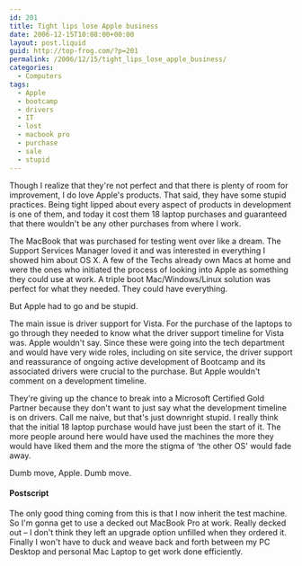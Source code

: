 ```yaml
---
id: 201
title: Tight lips lose Apple business
date: 2006-12-15T10:08:00+00:00
layout: post.liquid
guid: http://top-frog.com/?p=201
permalink: /2006/12/15/tight_lips_lose_apple_business/
categories:
  - Computers
tags:
  - Apple
  - bootcamp
  - drivers
  - IT
  - lost
  - macbook pro
  - purchase
  - sale
  - stupid
---
```

Though I realize that they're not perfect and that there is plenty of room for improvement, I do love Apple's products. That said, they have some stupid practices. Being tight lipped about every aspect of products in development is one of them, and today it cost them 18 laptop purchases and guaranteed that there wouldn't be any other purchases from where I work.

The MacBook that was purchased for testing went over like a dream. The Support Services Manager loved it and was interested in everything I showed him about OS X. A few of the Techs already own Macs at home and were the ones who initiated the process of looking into Apple as something they could use at work. A triple boot Mac/Windows/Linux solution was perfect for what they needed. They could have everything.

But Apple had to go and be stupid.



The main issue is driver support for Vista. For the purchase of the laptops to go through they needed to know what the driver support timeline for Vista was. Apple wouldn't say. Since these were going into the tech department and would have very wide roles, including on site service, the driver support and reassurance of ongoing active development of Bootcamp and its associated drivers were crucial to the purchase. But Apple wouldn't comment on a development timeline.

They're giving up the chance to break into a Microsoft Certified Gold Partner because they don't want to just say what the development timeline is on drivers. Call me naive, but that's just downright stupid. I really think that the initial 18 laptop purchase would have just been the start of it. The more people around here would have used the machines the more they would have liked them and the more the stigma of &#8216;the other OS' would fade away.

Dumb move, Apple. Dumb move.

#### Postscript

The only good thing coming from this is that I now inherit the test machine. So I'm gonna get to use a decked out MacBook Pro at work. Really decked out – I don't think they left an upgrade option unfilled when they ordered it. Finally I won't have to duck and weave back and forth between my PC Desktop and personal Mac Laptop to get work done efficiently.

